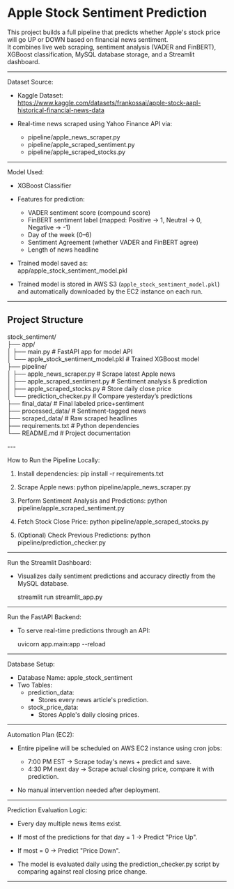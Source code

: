 # Apple Stock Sentiment Prediction 

This project builds a full pipeline that predicts whether Apple's stock price will go UP or DOWN based on financial news sentiment.  
It combines live web scraping, sentiment analysis (VADER and FinBERT), XGBoost classification, MySQL database storage, and a Streamlit dashboard.

---

 Dataset Source:

- Kaggle Dataset:  
  https://www.kaggle.com/datasets/frankossai/apple-stock-aapl-historical-financial-news-data

- Real-time news scraped using Yahoo Finance API via:
  - pipeline/apple_news_scraper.py
  - pipeline/apple_scraped_sentiment.py
  - pipeline/apple_scraped_stocks.py

---

 Model Used:

- XGBoost Classifier
- Features for prediction:
  - VADER sentiment score (compound score)
  - FinBERT sentiment label (mapped: Positive → 1, Neutral → 0, Negative → -1)
  - Day of the week (0–6)
  - Sentiment Agreement (whether VADER and FinBERT agree)
  - Length of news headline

- Trained model saved as:  
  app/apple_stock_sentiment_model.pkl
- Trained model is stored in AWS S3 (`apple_stock_sentiment_model.pkl`) and automatically downloaded by the EC2 instance on each run.

---
## Project Structure


<p>stock_sentiment/<br>
├── app/<br>
│   ├── main.py                        # FastAPI app for model API<br>
│   └── apple_stock_sentiment_model.pkl  # Trained XGBoost model<br>
├── pipeline/<br>
│   ├── apple_news_scraper.py         # Scrape latest Apple news<br>
│   ├── apple_scraped_sentiment.py    # Sentiment analysis & prediction<br>
│   ├── apple_scraped_stocks.py       # Store daily close price<br>
│   └── prediction_checker.py         # Compare yesterday’s predictions<br>
├── final_data/                       # Final labeled price+sentiment<br>
├── processed_data/                   # Sentiment-tagged news<br>
├── scraped_data/                     # Raw scraped headlines<br>
├── requirements.txt                  # Python dependencies<br>
└── README.md                         # Project documentation<br>

<p>
---



 How to Run the Pipeline Locally:

1. Install dependencies:
   pip install -r requirements.txt

2. Scrape Apple news:
   python pipeline/apple_news_scraper.py

3. Perform Sentiment Analysis and Predictions:
   python pipeline/apple_scraped_sentiment.py

4. Fetch Stock Close Price:
   python pipeline/apple_scraped_stocks.py

5. (Optional) Check Previous Predictions:
   python pipeline/prediction_checker.py

---

 Run the Streamlit Dashboard:

- Visualizes daily sentiment predictions and accuracy directly from the MySQL database.

  streamlit run streamlit_app.py

---

 Run the FastAPI Backend:

- To serve real-time predictions through an API:

  uvicorn app.main:app --reload

---

 Database Setup:

- Database Name: apple_stock_sentiment
- Two Tables:
  - prediction_data:  
    - Stores every news article's prediction.
  - stock_price_data:  
    - Stores Apple's daily closing prices.

---

 Automation Plan (EC2):

- Entire pipeline will be scheduled on AWS EC2 instance using cron jobs:
  - 7:00 PM EST → Scrape today's news + predict and save.
  - 4:30 PM next day → Scrape actual closing price, compare it with prediction.

- No manual intervention needed after deployment.

---

 Prediction Evaluation Logic:

- Every day multiple news items exist.
- If most of the predictions for that day = 1 → Predict "Price Up".
- If most = 0 → Predict "Price Down".

- The model is evaluated daily using the prediction_checker.py script by comparing against real closing price change.

---



